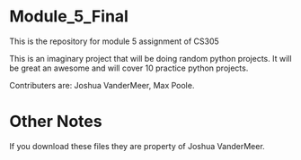 # Module_5_Final
This is the repository for module 5 assignment of CS305

This is an imaginary project that will be doing random python projects.
It will be great an awesome and will cover 10 practice python projects.

Contributers are:
Joshua VanderMeer,
Max Poole.

# Other Notes 
If you download these files they are property of Joshua VanderMeer.
